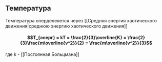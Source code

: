 ## Температура
Температура оперделеяется через [[Средняя энергия хаотического движения|среднюю энергию хаотического движения]]
#### $$T_{энерг} = kT = \frac{2}{3}\overline{K} = \frac{2}{3}\frac{m\overline{v^2}}{2} = \frac{m\overline{v^2}}{3}$$
где k - [[Постоянная Больцмана]]
